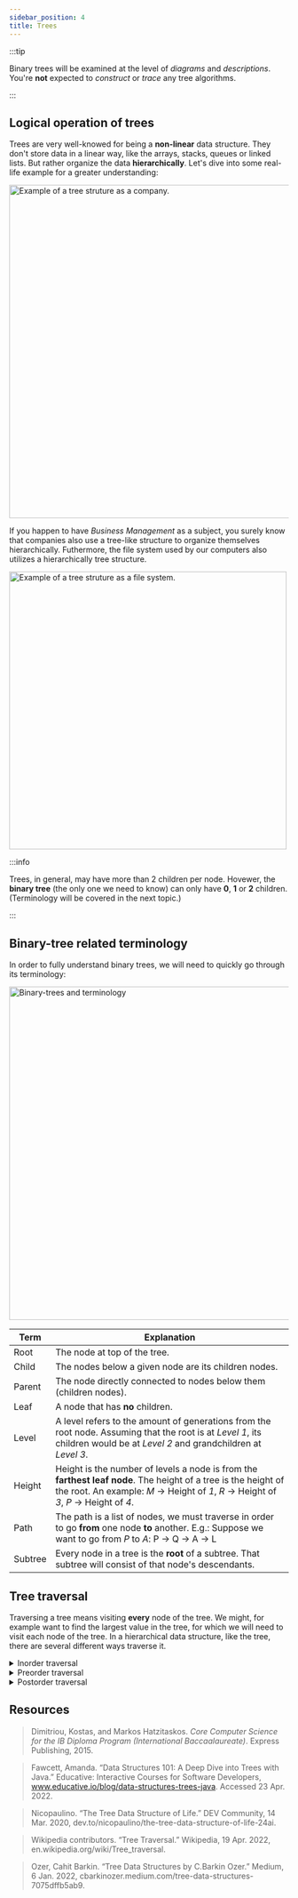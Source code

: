 ```yaml
---
sidebar_position: 4
title: Trees
---
```


:::tip

Binary trees will be examined at the level of _diagrams_ and _descriptions_. You're **not** expected to _construct_ or _trace_ any tree algorithms.

:::

## Logical operation of trees

Trees are very well-knowed for being a **non-linear** data structure. They don't store data in a linear way, like the arrays, stacks, queues or linked lists. But rather organize the data **hierarchically**. Let's dive into some real-life example for a greater understanding:

<img src="/img/study-guides/abstract-data-structures/tree-structure-company-example.webp" alt="Example of a tree struture as a company." width="600"/>

If you happen to have _Business Management_ as a subject, you surely know that companies also use a tree-like structure to organize themselves hierarchically. Futhermore, the file system used by our computers also utilizes a hierarchically tree structure.

<img src="/img/study-guides/abstract-data-structures/tree-structure-file-system.jpg" alt="Example of a tree struture as a file system." width="500"/>

:::info

Trees, in general, may have more than 2 children per node. Hovewer, the **binary tree** (the only one we need to know) can only have **0**, **1** or **2** children. (Terminology will be covered in the next topic.)

:::

## Binary-tree related terminology

In order to fully understand binary trees, we will need to quickly go through its terminology:

<img src="/img/study-guides/abstract-data-structures/tree-structure-terminology.png" alt="Binary-trees and terminology" width="600"/>

| Term    | Explanation                                                                                                                                                                                          |
| ------- | ---------------------------------------------------------------------------------------------------------------------------------------------------------------------------------------------------- |
| Root    | The node at top of the tree.                                                                                                                                                                         |
| Child   | The nodes below a given node are its children nodes.                                                                                                                                                 |
| Parent  | The node directly connected to nodes below them (children nodes).                                                                                                                                    |
| Leaf    | A node that has **no** children.                                                                                                                                                                     |
| Level   | A level refers to the amount of generations from the root node. Assuming that the root is at _Level 1_, its children would be at _Level 2_ and grandchildren at _Level 3_.                           |
| Height  | Height is the number of levels a node is from the **farthest leaf node**. The height of a tree is the height of the root. An example: _M_ → Height of _1_, _R_ → Height of _3_, _P_ → Height of _4_. |
| Path    | The path is a list of nodes, we must traverse in order to go **from** one node **to** another. E.g.: Suppose we want to go from _P_ to _A_: P → Q → A → L                                            |
| Subtree | Every node in a tree is the **root** of a subtree. That subtree will consist of that node's descendants.                                                                                             |

## Tree traversal

Traversing a tree means visiting **every** node of the tree. We might, for example want to find the largest value in the tree, for which we will need to visit each node of the tree. In a hierarchical data structure, like the tree, there are several different ways traverse it.

<details><summary>Inorder traversal</summary>
<p>

1. First, visit all the nodes in the **left** subtree.
2. Then the **root** node.
3. Visit all the nodes in the **right** subtree.

<img src="/img/study-guides/abstract-data-structures/Inorder-traversal.gif" alt="Inorder traversal animation" width="400"/>

</p>
</details>

<details><summary>Preorder traversal</summary>
<p>

1. Visit **root** node.
2. Visit all the nodes in the **left** subtree.
3. Visit all the nodes in the **right** subtree.

<img src="/img/study-guides/abstract-data-structures/Preorder-traversal.gif" alt="Preorder traversal animation" width="400"/>

</p>
</details>

<details><summary>Postorder traversal</summary>
<p>

1. Visit all the nodes in the **left** subtree.
2. Visit all the nodes in the **right** subtree.
3. Visit **root** node.

<img src="/img/study-guides/abstract-data-structures/Postorder-traversal.gif" alt="Postorder traversal animation" width="400"/>

</p>
</details>

## Resources

> Dimitriou, Kostas, and Markos Hatzitaskos. _Core Computer Science for the IB Diploma Program (International Baccaalaureate)_. Express Publishing, 2015.

> Fawcett, Amanda. “Data Structures 101: A Deep Dive into Trees with Java.” Educative: Interactive Courses for Software Developers, www.educative.io/blog/data-structures-trees-java. Accessed 23 Apr. 2022.

> Nicopaulino. “The Tree Data Structure of Life.” DEV Community, 14 Mar. 2020, dev.to/nicopaulino/the-tree-data-structure-of-life-24ai.

> Wikipedia contributors. “Tree Traversal.” Wikipedia, 19 Apr. 2022, en.wikipedia.org/wiki/Tree_traversal.

> Ozer, Cahit Barkin. “Tree Data Structures by C.Barkin Ozer.” Medium, 6 Jan. 2022, cbarkinozer.medium.com/tree-data-structures-7075dffb5ab9.
